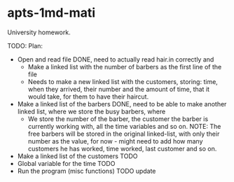 # apts-1md-mati
University homework.

TODO:
Plan:
- Open and read file DONE, need to actually read hair.in correctly and
    - Make a linked list with the number of barbers as the first line of the file
    - Needs to make a new linked list with the customers, storing: time, when they arrived, their number and the amount of time, that it would take, for them to have their haircut.
- Make a linked list of the barbers DONE, need to be able to make another linked list, where we store the busy barbers, where
    - We store the number of the barber, the customer the barber is currently working with, all the time variables and so on. NOTE: The free barbers will be stored in the original linked-list, with only their number as the value, for now - might need to add how many customers he has worked, time worked, last customer and so on. 
- Make a linked list of the customers TODO
- Global variable for the time TODO
- Run the program (misc functions) TODO update
